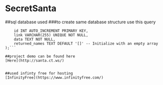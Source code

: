 # SecretSanta
 
##sql database used 
###to create same database structure use this query

```CREATE TABLE data_links (
    id INT AUTO_INCREMENT PRIMARY KEY,
    link VARCHAR(255) UNIQUE NOT NULL,
    data TEXT NOT NULL,
    returned_names TEXT DEFAULT '[]' -- Initialize with an empty array
);```

##project demo can be found here 
[Here](http://santa.ct.ws/) 


##used infinty free for hosting 
[InfinityFree](https://www.infinityfree.com/)

